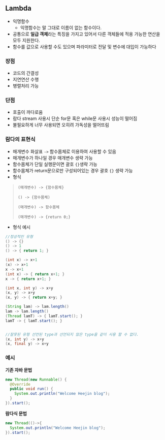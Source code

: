 ## Lambda

- 익명함수
  - 익명함수는 말 그대로 이름이 없는 함수이다.
- 공통으로 **일급 객체**라는 특징을 가지고 있어서 다른 객체들에 적용 가능한 연산을 모두 지원한다.
- 함수를 값으로 사용할 수도 있으며 파라미터로 전달 및 변수에 대입이 가능하다

### 장점

- 코드의 간결성
- 지연연산 수행
- 병렬처리 가능

### 단점

- 호출이 까다로움
- 람다 stream 사용시 단순 for문 혹은  while문 사용시 성능이 떨어짐
- 불필요하게 너무 사용되면 오히려 가독성을 떨어뜨림

### 람다의 표현식

- 매개변수 화살표 `->` 함수몸체로 이용하여 사용할 수 있음
- 매개변수가 하나일 경우 매개변수 생략 가능
- 함수몸체가 단일 실행문이면 괄호 `{}`생략 가능
- 함수몸체가 return문으로만 구성되어있는 경우 괄호 `{}` 생략 가능
- 형식

> `(매개변수) -> {함수몸체}`
>
> `() -> {함수몸체)`
>
> `(매개변수) -> 함수몸체`
>
> `(매개변수) -> {return 0;}`

- 형식 예시

```java
//정상적인 유형
() -> {}
() -> 1
() -> { return 1; }

(int x) -> x+1
(x) -> x+1
x -> x+1
(int x) -> { return x+1; }
x -> { return x+1; }

(int x, int y) -> x+y
(x, y) -> x+y
(x, y) -> { return x+y; }

(String lam) -> lam.length()
lam -> lam.length()
(Thread lamT) -> { lamT.start(); }
lamT -> { lamT.start(); }


//잘못된 유형 선언된 type과 선언되지 않은 type을 같이 사용 할 수 없다.
(x, int y) -> x+y
(x, final y) -> x+y  
```



### 예시

**기존 자바 문법**

```java
new Thread(new Runnable() {
  @Override
  public void run() { 
    System.out.println("Welcome Heejin blog"); 
  }
}).start();
```

**람다식 문법**

```java
new Thread(()->{
  System.out.println("Welcome Heejin blog");
}).start();
```

